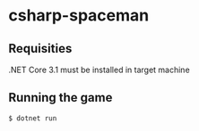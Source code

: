 # csharp-spaceman

## Requisities

.NET Core 3.1 must be installed in target machine

## Running the game

```bash
$ dotnet run
```